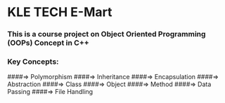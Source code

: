 # KLE TECH E-Mart
### This is a course project on Object Oriented Programming (OOPs) Concept in C++
### Key Concepts:
####=> Polymorphism
####=> Inheritance
####=> Encapsulation
####=> Abstraction
####=> Class
####=> Object
####=> Method
####=> Data Passing
####=> File Handling